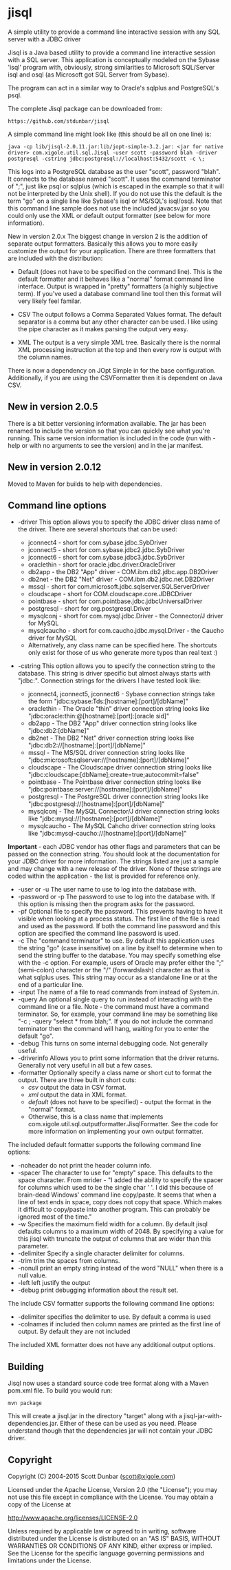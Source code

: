 # jisql
A simple utility to provide a command line interactive session with any SQL server with a JDBC driver

Jisql is a Java based utility to provide a command line interactive session
with a SQL server. This application is conceptually modeled on the Sybase
'isql' program with, obviously, strong similarities to Microsoft SQL/Server
isql and osql (as Microsoft got SQL Server from Sybase).

The program can act in a similar way to Oracle's sqlplus and PostgreSQL's psql.

The complete Jisql package can be downloaded from:

    https://github.com/stdunbar/jisql

A simple command line might look like (this should be all on one line) is:

`java -cp lib/jisql-2.0.11.jar:lib/jopt-simple-3.2.jar: <jar for native driver>
com.xigole.util.sql.Jisql -user scott -password blah -driver postgresql
-cstring jdbc:postgresql://localhost:5432/scott -c \;`

This logs into a PostgreSQL database as the user "scott", password "blah". It
connects to the database named "scott". It uses the command terminator of ";",
just like psql or sqlplus (which is escaped in the example so that it will not
be interpreted by the Unix shell). If you do not use this the default is the
term "go" on a single line like Sybase's isql or MS/SQL's isql/osql. Note that
this command line sample does not use the included javacsv.jar so you could
only use the XML or default output formatter (see below for more information).

New in version 2.0.x
The biggest change in version 2 is the addition of separate output
formatters. Basically this allows you to more easily customize the output
for your application. There are three formatters that are included with
the distribution:

* Default (does not have to be specified on the command line). This is
the default formatter and it behaves like a "normal" format command line
interface. Output is wrapped in "pretty" formatters (a highly subjective
term). If you've used a database command line tool then this format will
very likely feel familar.

* CSV The output follows a Comma Separated Values format. The default
separator is a comma but any other character can be used. I like using the
pipe character as it makes parsing the output very easy.

* XML The output is a very simple XML tree. Basically there is the normal
XML processing instruction at the top and then every row is output with
the column names.

There is now a dependency on JOpt Simple in for the base
configuration. Additionally, if you are using the CSVFormatter then it is
dependent on Java CSV.

## New in version 2.0.5
There is a bit better versioning information available. The jar has been
renamed to include the version so that you can quickly see what you're
running. This same version information is included in the code (run with
-help or with no arguments to see the version) and in the jar manifest.

## New in version 2.0.12
Moved to Maven for builds to help with dependencies.

## Command line options

* -driver This option allows you to specify the JDBC driver class name of the driver. There are several shortcuts that can be used:
  * jconnect4 - short for com.sybase.jdbc.SybDriver
  * jconnect5 - short for com.sybase.jdbc2.jdbc.SybDriver
  * jconnect6 - short for com.sybase.jdbc3.jdbc.SybDriver
  * oraclethin - short for oracle.jdbc.driver.OracleDriver
  * db2app - the DB2 "App" driver - COM.ibm.db2.jdbc.app.DB2Driver
  * db2net - the DB2 "Net" driver - COM.ibm.db2.jdbc.net.DB2Driver
  * mssql - short for com.microsoft.jdbc.sqlserver.SQLServerDriver
  * cloudscape - short for COM.cloudscape.core.JDBCDriver
  * pointbase - short for com.pointbase.jdbc.jdbcUniversalDriver
  * postgresql - short for org.postgresql.Driver
  * mysqlconj - short for com.mysql.jdbc.Driver - the Connector/J driver for MySQL
  * mysqlcaucho - short for com.caucho.jdbc.mysql.Driver - the Caucho driver for MySQL
  * Alternatively, any class name can be specified here. The shortcuts only
exist for those of us who generate more typos than real text :)

* -cstring This option allows you to specify the connection string to the
database. This string is driver specific but almost always starts with
"jdbc:". Connection strings for the drivers I have tested look like:

  * jconnect4, jconnect5, jconnect6 - Sybase connection strings take the form "jdbc:sybase:Tds:[hostname]:[port]/[dbName]"
  * oraclethin - The Oracle "thin" driver connection string looks like "jdbc:oracle:thin:@[hostname]:[port]:[oracle sid]"
  * db2app - The DB2 "App" driver connection string looks like "jdbc:db2:[dbName]"
  * db2net - The DB2 "Net" driver connection string looks like "jdbc:db2://[hostname]:[port]/[dbName]"
  * mssql - The MS/SQL driver connection string looks like "jdbc:microsoft:sqlserver://[hostname]:[port]/[dbName]"
  * cloudscape - The Cloudscape driver connection string looks like "jdbc:cloudscape:[dbName];create=true;autocommit=false"
  * pointbase - The Pointbase driver connection string looks like "jdbc:pointbase:server://[hostname]:[port]/[dbName]"
  * postgresql - The PostgreSQL driver connection string looks like "jdbc:postgresql://[hostname]:[port]/[dbName]"
  * mysqlconj - The MySQL Connector/J driver connection string looks like "jdbc:mysql://[hostname]:[port]/[dbName]"
  * mysqlcaucho - The MySQL Cahcho driver connection string looks like "jdbc:mysql-caucho://[hostname]:[port]/[dbName]"

**Important** - each JDBC vendor has other flags and parameters that can be
passed on the connection string. You should look at the documentation for
your JDBC driver for more information. The strings listed are just a sample
and may change with a new release of the driver. None of these strings are
coded within the application - the list is provided for reference only.

* -user or -u The user name to use to log into the database with.
* -password or -p The password to use to log into the database with. If this
option is missing then the program asks for the password.
* -pf Optional file to specify the password. This prevents having to have it
visible when looking at a process status. The first line of the file is read
and used as the password. If both the command line password and this option
are specified the command line password is used.
* -c The "command terminator" to use. By default this application uses the
string "go" (case insensitive) on a line by itself to determine when to
send the string buffer to the database. You may specify something else
with the -c option. For example, users of Oracle may prefer either the ";"
(semi-colon) character or the "/" (forwardslash) character as that is what
sqlplus uses. This string may occur as a standalone line or at the end of
a particular line.
* -input The name of a file to read commands from instead of System.in.
* -query An optional single query to run instead of interacting with the
command line or a file. Note - the command must have a command terminator. So,
for example, your command line may be something like "-c \; -query "select *
from blah;". If you do not include the command terminator then the command
will hang, waiting for you to enter the default "go".
* -debug This turns on some internal debugging code. Not generally useful.
* -driverinfo Allows you to print some information that the driver
returns. Generally not very useful in all but a few cases.
* -formatter Optionally specify a class name or short cut to format the
output. There are three built in short cuts:
  * *csv* output the data in CSV format.
  * *xml* output the data in XML format.
  * *default* (does not have to be specified) - output the format in the "normal" format.
  * Otherwise, this is a class name that implements
com.xigole.util.sql.outputformatter.JisqlFormatter. See the code for more
information on implementing your own output formatter.

 
The included default formatter supports the following command line options:
* -noheader do not print the header column info.
* -spacer The character to use for "empty" space. This defaults to the space
character. From mrider - "I added the ability to specify the spacer for columns
which used to be the single char ' '. I did this because of brain-dead
Windows' command line copy/paste. It seems that when a line of text ends in
space, copy does not copy that space. Which makes it difficult to copy/paste
into another program. This can probably be ignored most of the time."
* -w Specifies the maximum field width for a column. By default jisql defaults
columns to a maximum width of 2048. By specifying a value for this jisql
with truncate the output of columns that are wider than this parameter.
* -delimiter Specify a single character delimiter for columns.
* -trim trim the spaces from columns.
* -nonull print an empty string instead of the word "NULL" when there is a null value.
* -left left justify the output
* -debug print debugging information about the result set.

 
The include CSV formatter supports the following command line options:

* -delimiter specifies the delimiter to use. By default a comma is used
* -colnames if included then column names are printed as the first line of
output. By default they are not included

 
The included XML formatter does not have any additional output options.

## Building
Jisql now uses a standard source code tree format along with a Maven pom.xml
file.  To build you would run:

`mvn package`

This will create a jisql.jar in the directory "target" along with a
jisql-jar-with-dependencies.jar.  Either of these can be used as you
need.  Please understand though that the dependencies jar will not
contain your JDBC driver.

 
## Copyright
Copyright (C) 2004-2015 Scott Dunbar (scott@xigole.com)

Licensed under the Apache License, Version 2.0 (the "License"); you may not
use this file except in compliance with the License. You may obtain a copy
of the License at

http://www.apache.org/licenses/LICENSE-2.0

Unless required by applicable law or agreed to in writing, software distributed
under the License is distributed on an "AS IS" BASIS, WITHOUT WARRANTIES OR
CONDITIONS OF ANY KIND, either express or implied. See the License for the
specific language governing permissions and limitations under the License.
